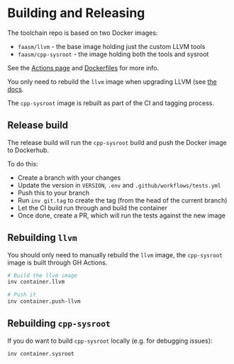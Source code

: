 # Building and Releasing

The toolchain repo is based on two Docker images:

- `faasm/llvm` - the base image holding just the custom LLVM tools
- `faasm/cpp-sysroot` - the image holding both the tools and sysroot

See the [Actions page](https://github.com/faasm/cpp/actions) and
[Dockerfiles](docker) for more info.

You only need to rebuild the `llvm` image when upgrading LLVM (see 
[the docs](docs/upgrade-llvm.md).

The `cpp-sysroot` image is rebuilt as part of the CI and tagging process. 

## Release build

The release build will run the `cpp-sysroot` build and push the Docker image to
Dockerhub.

To do this:

- Create a branch with your changes
- Update the version in `VERSION`, `.env` and `.github/workflows/tests.yml`
- Push this to your branch
- Run `inv git.tag` to create the tag (from the head of the current branch)
- Let the CI build run through and build the container
- Once done, create a PR, which will run the tests against the new image

## Rebuilding `llvm`

You should only need to manually rebuild the `llvm` image, the `cpp-sysroot`
image is built through GH Actions.

```bash
# Build the llvm image
inv container.llvm

# Push it
inv container.push-llvm
```

## Rebuilding `cpp-sysroot`

If you do want to build `cpp-sysroot` locally (e.g. for debugging issues):

```bash
inv container.sysroot
```
